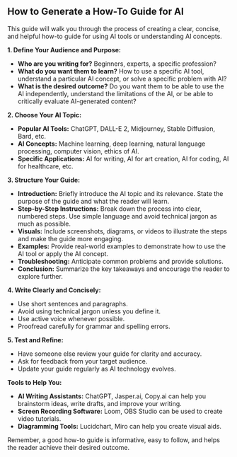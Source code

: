 

## How to Generate a How-To Guide for AI

This guide will walk you through the process of creating a clear, concise, and helpful how-to guide for using AI tools or understanding AI concepts. 

**1. Define Your Audience and Purpose:**

* **Who are you writing for?** Beginners, experts, a specific profession? 
* **What do you want them to learn?** How to use a specific AI tool, understand a particular AI concept, or solve a specific problem with AI?
* **What is the desired outcome?**  Do you want them to be able to use the AI independently, understand the limitations of the AI, or be able to critically evaluate AI-generated content?

**2. Choose Your AI Topic:**

* **Popular AI Tools:** ChatGPT, DALL-E 2, Midjourney, Stable Diffusion, Bard, etc.
* **AI Concepts:** Machine learning, deep learning, natural language processing, computer vision, ethics of AI.
* **Specific Applications:** AI for writing, AI for art creation, AI for coding, AI for healthcare, etc.

**3. Structure Your Guide:**

* **Introduction:** Briefly introduce the AI topic and its relevance. State the purpose of the guide and what the reader will learn.
* **Step-by-Step Instructions:** Break down the process into clear, numbered steps. Use simple language and avoid technical jargon as much as possible.
* **Visuals:** Include screenshots, diagrams, or videos to illustrate the steps and make the guide more engaging.
* **Examples:** Provide real-world examples to demonstrate how to use the AI tool or apply the AI concept.
* **Troubleshooting:** Anticipate common problems and provide solutions.
* **Conclusion:** Summarize the key takeaways and encourage the reader to explore further.

**4. Write Clearly and Concisely:**

* Use short sentences and paragraphs.
* Avoid using technical jargon unless you define it.
* Use active voice whenever possible.
* Proofread carefully for grammar and spelling errors.

**5. Test and Refine:**

* Have someone else review your guide for clarity and accuracy.
* Ask for feedback from your target audience.
* Update your guide regularly as AI technology evolves.

**Tools to Help You:**

* **AI Writing Assistants:** ChatGPT, Jasper.ai, Copy.ai can help you brainstorm ideas, write drafts, and improve your writing.
* **Screen Recording Software:** Loom, OBS Studio can be used to create video tutorials.
* **Diagramming Tools:** Lucidchart, Miro can help you create visual aids.

Remember, a good how-to guide is informative, easy to follow, and helps the reader achieve their desired outcome. 
